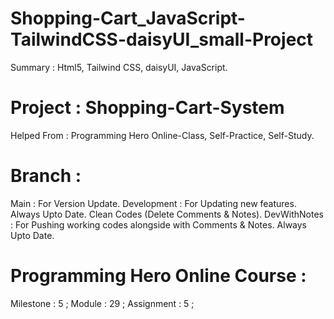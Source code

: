 # Shopping-Cart_JavaScript-TailwindCSS-daisyUI_small-Project 
Summary : Html5, Tailwind CSS, daisyUI, JavaScript. 


# Project : Shopping-Cart-System 


Helped From : Programming Hero Online-Class, Self-Practice, Self-Study. 


# Branch : 
Main : For Version Update. 
Development : For Updating new features. Always Upto Date. Clean Codes (Delete Comments & Notes). 
DevWithNotes : For Pushing working codes alongside with Comments & Notes. Always Upto Date. 


# Programming Hero Online Course : 
Milestone : 5 ; 
Module : 29 ; 
Assignment : 5 ; 
